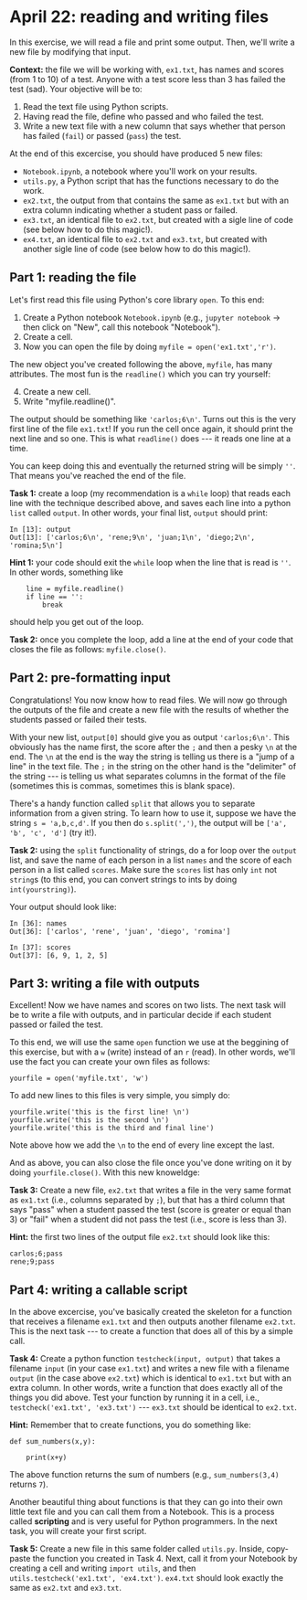# April 22: reading and writing files

In this exercise, we will read a file and print some output. Then, we'll write a new file by modifying that input. 

**Context:** the file we will be working with, `ex1.txt`, has names and scores (from 1 to 10) of a test. Anyone with a test score less than 3 has failed the test (sad). Your objective will be to:

1. Read the text file using Python scripts.
2. Having read the file, define who passed and who failed the test.
3. Write a new text file with a new column that says whether that person has failed (`fail`) or passed (`pass`) the test.

At the end of this excercise, you should have produced 5 new files:

- `Notebook.ipynb`, a notebook where you'll work on your results.
- `utils.py`, a Python script that has the functions necessary to do the work.
- `ex2.txt`, the output from that contains the same as `ex1.txt` but with an extra column indicating whether a student pass or failed.
- `ex3.txt`, an identical file to `ex2.txt`, but created with a sigle line of code (see below how to do this magic!).
- `ex4.txt`, an identical file to `ex2.txt` and `ex3.txt`, but created with another sigle line of code (see below how to do this magic!).

## Part 1: reading the file

Let's first read this file using Python's core library `open`. To this end:

1. Create a Python notebook `Notebook.ipynb` (e.g., `jupyter notebook` -> then click on "New", call this notebook "Notebook").
2. Create a cell.
3. Now you can open the file by doing `myfile = open('ex1.txt','r')`.

The new object you've created following the above, `myfile`, has many attributes. The most fun is the `readline()` which you can try yourself:

4. Create a new cell.
5. Write "myfile.readline()".

The output should be something like `'carlos;6\n'`. Turns out this is the very first line of the file `ex1.txt`! If you run the cell once again, it should print the next line and so one. This is what `readline()` does --- it reads one line at a time.

You can keep doing this and eventually the returned string will be simply `''`. That means you've reached the end of the file.


**Task 1:** create a loop (my recommendation is a `while` loop) that reads each line with the technique described above, and saves each line into a python `list` called `output`. In other words, your final list, `output` should print:

```
In [13]: output
Out[13]: ['carlos;6\n', 'rene;9\n', 'juan;1\n', 'diego;2\n', 'romina;5\n']
```

**Hint 1:** your code should exit the `while` loop when the line that is read is `''`. In other words, something like

```
    line = myfile.readline()
    if line == '':
        break
```
should help you get out of the loop.

**Task 2:** once you complete the loop, add a line at the end of your code that closes the file as follows: `myfile.close()`.

## Part 2: pre-formatting input

Congratulations! You now know how to read files. We will now go through the outputs of the file and create a new file with the results of whether the students passed or failed their tests.

With your new list, `output[0]` should give you as output `'carlos;6\n'`. This obviously has the name first, the score after the `;` and then a pesky `\n` at the end. The `\n` at the end is the way the string is telling us there is a "jump of a line" in the text file. The `;` in the string on the other hand is the "delimiter" of the string --- is telling us what separates columns in the format of the file (sometimes this is commas, sometimes this is blank space).

There's a handy function called `split` that allows you to separate information from a given string. To learn how to use it, suppose we have the string `s = 'a,b,c,d'`. If you then do `s.split(',')`, the output will be `['a', 'b', 'c', 'd']` (try it!).

**Task 2:** using the `split` functionality of strings, do a for loop over the `output` list, and save the name of each person in a list `names` and the score of each person in a list called `scores`. Make sure the `scores` list has only `int` not `string`s (to this end, you can convert strings to ints by doing `int(yourstring)`).

Your output should look like:

```
In [36]: names
Out[36]: ['carlos', 'rene', 'juan', 'diego', 'romina']

In [37]: scores
Out[37]: [6, 9, 1, 2, 5]
```

## Part 3: writing a file with outputs

Excellent! Now we have names and scores on two lists. The next task will be to write a file with outputs, and in particular decide if each student passed or failed the test. 

To this end, we will use the same `open` function we use at the beggining of this exercise, but with a `w` (write) instead of an `r` (read). In other words, we'll use the fact you can create your own files as follows:

```
yourfile = open('myfile.txt', 'w')
```

To add new lines to this files is very simple, you simply do:
```
yourfile.write('this is the first line! \n')
yourfile.write('this is the second \n')
yourfile.write('this is the third and final line')
```
Note above how we add the `\n` to the end of every line except the last.

And as above, you can also close the file once you've done writing on it by doing `yourfile.close()`. With this new knoweldge:

**Task 3:** Create a new file, `ex2.txt` that writes a file in the very same format as `ex1.txt` (i.e., columns separated by `;`), but that has a third column that says "pass" when a student passed the test (score is greater or equal than 3) or "fail" when a student did not pass the test (i.e., score is less than 3).

**Hint:** the first two lines of the output file `ex2.txt` should look like this:
```
carlos;6;pass
rene;9;pass
```

## Part 4: writing a callable script

In the above excercise, you've basically created the skeleton for a function that receives a filename `ex1.txt` and then outputs another filename `ex2.txt`. This is the next task --- to create a function that does all of this by a simple call.

**Task 4:** Create a python function `testcheck(input, output)` that takes a filename `input` (in your case `ex1.txt`) and writes a new file with a filename `output` (in the case above `ex2.txt`) which is identical to `ex1.txt` but with an extra column. In other words, write a function that does exactly all of the things you did above. Test your function by running it in a cell, i.e., `testcheck('ex1.txt', 'ex3.txt')` --- `ex3.txt` should be identical to `ex2.txt`.

**Hint:** Remember that to create functions, you do something like:

```
def sum_numbers(x,y):

    print(x+y)
```

The above function returns the sum of numbers (e.g., `sum_numbers(3,4)` returns `7`).

Another beautiful thing about functions is that they can go into their own little text file and you can call them from a Notebook. This is a process called **scripting** and is very useful for Python programmers. In the next task, you will create your first script.

**Task 5:** Create a new file in this same folder called `utils.py`. Inside, copy-paste the function you created in Task 4. Next, call it from your Notebook by creating a cell and writing `import utils`, and then `utils.testcheck('ex1.txt', 'ex4.txt')`. `ex4.txt` should look exactly the same as `ex2.txt` and `ex3.txt`.
